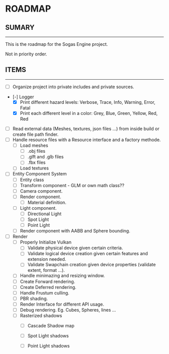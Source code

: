 # ROADMAP
## SUMARY
---
This is the roadmap for the Sogas Engine project.

Not in priority order.

## ITEMS
---
- [ ] Organize project into private includes and private sources.

- [-] Logger
    - [x] Print different hazard levels: Verbose, Trace, Info, Warning, Error, Fatal
    - [x] Print each different level in a color: Grey, Blue, Green, Yellow, Red, Red

- [ ] Read external data (Meshes, textures, json files ...) from inside build or create file path finder.
- [ ] Handle resource files with a Resource interface and a factory methode.
    - [ ] Load meshes
        - [ ] .obj files
        - [ ] .glft and .glb files
        - [ ] .fbx files
    - [ ] Load textures

- [ ] Entity Component System
    - [ ] Entity class
    - [ ] Transform component - GLM or own math class??
    - [ ] Camera component.
    - [ ] Render component.
        - [ ] Material definition.
    - [ ] Light component.
        - [ ] Directional Light
        - [ ] Spot Light
        - [ ] Point Light
    - [ ] Render component with AABB and Sphere bounding. 

- [ ] Render
    - [ ] Properly Initialize Vulkan
        - [ ] Validate physical device given certain criteria.
        - [ ] Validate logical device creation given certain features and extension needed.
        - [ ] Validate Swapchain creation given device properties (validate extent, format ...).
    - [ ] Handle minimazing and resizing window.
    - [ ] Create Forward rendering.
    - [ ] Create Deferred rendering.
    - [ ] Handle Frustum culling.
    - [ ] PBR shading.
    - [ ] Render Interface for different API usage.
    - [ ] Debug rendering. Eg. Cubes, Spheres, lines ...
    - [ ] Rasterized shadows
        - [ ] Cascade Shadow map
        - [ ] Spot Light shadows
        - [ ] Point Light shadows
 